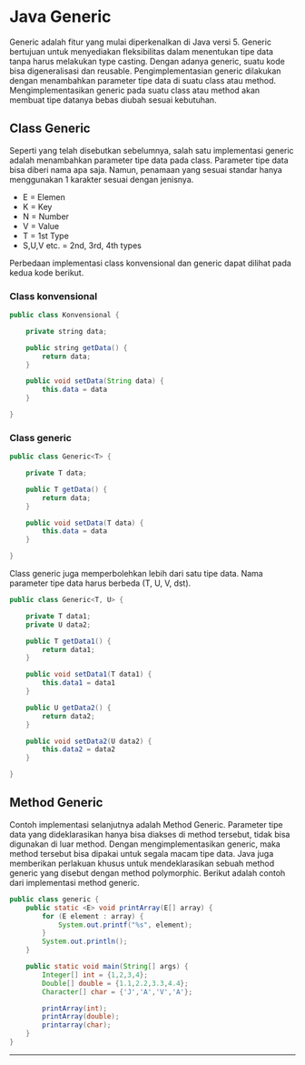 # Java Generic

Generic adalah fitur yang mulai diperkenalkan di Java versi 5. Generic bertujuan untuk menyediakan fleksibilitas dalam menentukan tipe data tanpa harus melakukan type casting. Dengan adanya generic, suatu kode bisa digeneralisasi dan reusable. Pengimplementasian generic dilakukan dengan menambahkan parameter tipe data di suatu class atau method. Mengimplementasikan generic pada suatu class atau method akan membuat tipe datanya bebas diubah sesuai kebutuhan.

## Class Generic

Seperti yang telah disebutkan sebelumnya, salah satu implementasi generic adalah menambahkan parameter tipe data pada class. Parameter tipe data bisa diberi nama apa saja. Namun, penamaan yang sesuai standar hanya menggunakan 1 karakter sesuai dengan jenisnya.

- E = Elemen
- K = Key
- N = Number
- V = Value
- T = 1st Type
- S,U,V etc. = 2nd, 3rd, 4th types

Perbedaan implementasi class konvensional dan generic dapat dilihat pada kedua kode berikut.

### Class konvensional

```Java
public class Konvensional {

	private string data;

	public string getData() {
		return data;
	}

	public void setData(String data) {
		this.data = data
	}

}
```

### Class generic

```Java
public class Generic<T> {

	private T data;

	public T getData() {
		return data;
	}

	public void setData(T data) {
		this.data = data
	}

}
```

Class generic juga memperbolehkan lebih dari satu tipe data. Nama parameter tipe data harus berbeda (T, U, V, dst).

```Java
public class Generic<T, U> {

	private T data1;
	private U data2;

	public T getData1() {
		return data1;
	}

	public void setData1(T data1) {
		this.data1 = data1
	}

	public U getData2() {
		return data2;
	}

	public void setData2(U data2) {
		this.data2 = data2
	}

}
```

## Method Generic

Contoh implementasi selanjutnya adalah Method Generic. Parameter tipe data yang dideklarasikan hanya bisa diakses di method tersebut, tidak bisa digunakan di luar method. Dengan mengimplementasikan generic, maka method tersebut bisa dipakai untuk segala macam tipe data. Java juga memberikan perlakuan khusus untuk mendeklarasikan sebuah method generic yang disebut dengan method polymorphic. Berikut adalah contoh dari implementasi method generic.

```Java
public class generic {
	public static <E> void printArray(E[] array) {
		for (E element : array) {
			System.out.printf("%s", element);
		}
		System.out.println();
	}

	public static void main(String[] args) {
		Integer[] int = {1,2,3,4};
		Double[] double = {1.1,2.2,3.3,4.4};
		Character[] char = {'J','A','V','A'};

		printArray(int);
		printArray(double);
		printarray(char);
	}
}
```

---
